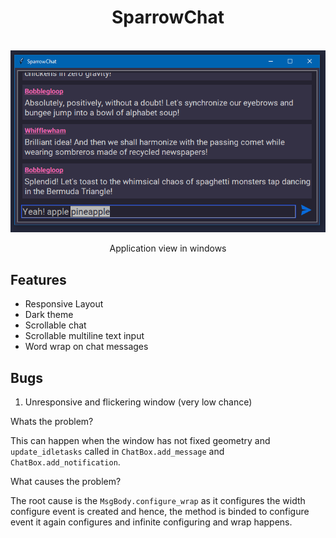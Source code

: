 <div align="center">
    <h1>SparrowChat</h1>
    <br />
    <img src="./demo/windows.png" alt="chat view in windows" />
    <p>Application view in windows</p>
</div>

## Features
* Responsive Layout
* Dark theme
* Scrollable chat
* Scrollable multiline text input
* Word wrap on chat messages

## Bugs

1. Unresponsive and flickering window (very low chance)

Whats the problem?

This can happen when the window has not fixed geometry and `update_idletasks` called in 
`ChatBox.add_message` and `ChatBox.add_notification`.

What causes the problem?

The root cause is the `MsgBody.configure_wrap` as it configures the width configure event 
is created and hence, the method is binded to configure event it again configures and infinite 
configuring and wrap happens.

